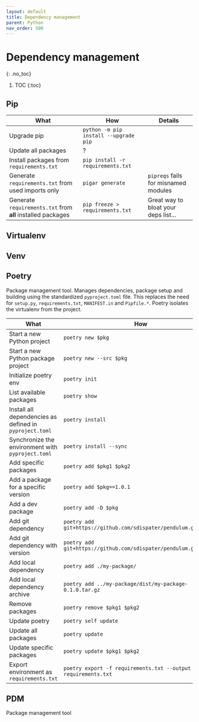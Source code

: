```yaml
---
layout: default
title: Dependency management
parent: Python
nav_order: 500
---
```


# Dependency management
{: .no_toc}

1. TOC
{:toc}

## Pip

| What | How | Details |
|---|---|---|
| Upgrade pip | `python -m pip install --upgrade pip` | |
| Update all packages | ? | |
| Install packages from `requirements.txt` | `pip install -r requirements.txt` | |
| Generate `requirements.txt` from used imports only | `pigar generate` | `pipreqs` fails for misnamed modules | 
| Generate `requirements.txt` from **all** installed packages | `pip freeze > requirements.txt` | Great way to bloat your deps list... |


## Virtualenv

## Venv

## Poetry

Package management tool. Manages dependencies, package setup and building using the standardized `pyproject.toml` file. This replaces the need for `setup.py`, `requirements.txt`, `MANIFEST.in` and `Pipfile.*`.
Poetry isolates the virtualenv from the project.

| What | How | Details |
|---|---|---|
| Start a new Python project | `poetry new $pkg` | |
| Start a new Python package project | `poetry new --src $pkg` | |
| Initialize poetry env | `poetry init` | |
| List available packages | `poetry show` | |
| Install all dependencies as defined in `pyproject.toml` | `poetry install` | |
| Synchronize the environment with `pyproject.toml` | `poetry install --sync` | |
| Add specific packages | `poetry add $pkg1 $pkg2` | |
| Add a package for a specific version | `poetry add $pkg==1.0.1` | |
| Add a dev package | `poetry add -D $pkg` | |
| Add git dependency | `poetry add git+https://github.com/sdispater/pendulum.git` | |
| Add git dependency with version | `poetry add git+https://github.com/sdispater/pendulum.git#2.0.5` | |
| Add local dependency | `poetry add ./my-package/` | |
| Add local dependency archive | `poetry add ../my-package/dist/my-package-0.1.0.tar.gz` | |
| Remove packages | `poetry remove $pkg1 $pkg2` | |
| Update poetry | `poetry self update` | |
| Update all packages | `poetry update` | |
| Update specific packages | `poetry update $pkg1 $pkg2` | | 
| Export environment as `requirements.txt` | `poetry export -f requirements.txt --output requirements.txt` | |

## PDM

Package management tool
